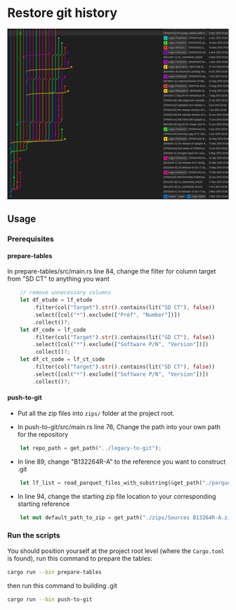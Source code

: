 # Restore git history
![legacy_git.png](./docs/legacy_git.png)
## Usage
### Prerequisites
#### prepare-tables
In prepare-tables/src/main.rs line 84, 
change the filter for column target from "SD CT" to anything you want
```rust
    // remove unnecessary columns
    let df_etude = lf_etude
        .filter(col("Target").str().contains(lit("SD CT"), false))
        .select([col("*").exclude(["Préf", "Number"])])
        .collect()?;
    let df_code = lf_code
        .filter(col("Target").str().contains(lit("SD CT"), false))
        .select([col("*").exclude(["Software P/N", "Version"])])
        .collect()?;
    let df_ct_code = lf_ct_code
        .filter(col("Target").str().contains(lit("SD CT"), false))
        .select([col("*").exclude(["Software P/N", "Version"])])
        .collect()?;

```

#### push-to-git
- Put all the zip files into `zips/` folder at the project root.

- In push-to-git/src/main.rs line 76,
Change the path into your own path for the repository
```rust
    let repo_path = get_path("../legacy-to-git");
```
- In line 89, 
change "B132264R-A" to the reference you want to construct .git
```rust
    let lf_list = read_parquet_files_with_substring(&get_path("./parquets"), "B13264R-A");
```
- In line 94,
change the starting zip file location to your corresponding starting reference
```rust
    let mut default_path_to_zip = get_path("./zips/Sources B13264R-A.zip");
```
### Run the scripts
You should position yourself at the project root level (where the `Cargo.toml` is found),
run this command to prepare the tables:
```bash
cargo run --bin prepare-tables
```
then run this command to building .git
```bash
cargo run --bin push-to-git
```
